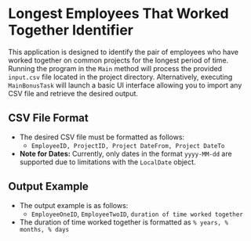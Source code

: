# Longest Employees That Worked Together Identifier

This application is designed to identify the pair of employees who have worked together on common projects for the longest period of time. Running the program in the `Main` method will process the provided `input.csv` file located in the project directory. Alternatively, executing `MainBonusTask` will launch a basic UI interface allowing you to import any CSV file and retrieve the desired output.

## CSV File Format
- The desired CSV file must be formatted as follows:
    - `EmployeeID, ProjectID, Project DateFrom, Project DateTo`
- **Note for Dates:** Currently, only dates in the format `yyyy-MM-dd` are supported due to limitations with the `LocalDate` object.

## Output Example
- The output example is as follows:
    - `EmployeeOneID`, `EmployeeTwoID`, `duration of time worked together`
- The duration of time worked together is formatted as `% years, % months, % days`
